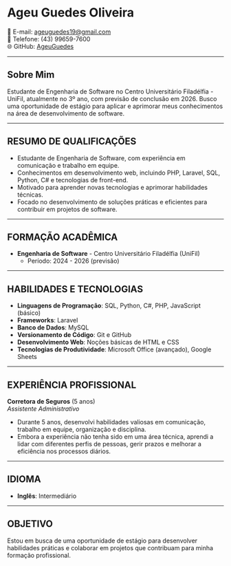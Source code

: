 # Ageu Guedes Oliveira
📧 E-mail: ageuguedes19@gmail.com  
📱 Telefone: (43) 99659-7600  
🌐 GitHub: [AgeuGuedes](https://github.com/AgeuGuedes)

---

## Sobre Mim
Estudante de Engenharia de Software no Centro Universitário Filadélfia - UniFil, atualmente no 3º ano, com previsão de conclusão em 2026. Busco uma oportunidade de estágio para aplicar e aprimorar meus conhecimentos na área de desenvolvimento de software.

---

## RESUMO DE QUALIFICAÇÕES
- Estudante de Engenharia de Software, com experiência em comunicação e trabalho em equipe.  
- Conhecimentos em desenvolvimento web, incluindo PHP, Laravel, SQL, Python, C# e tecnologias de front-end.  
- Motivado para aprender novas tecnologias e aprimorar habilidades técnicas.  
- Focado no desenvolvimento de soluções práticas e eficientes para contribuir em projetos de software.

---

## FORMAÇÃO ACADÊMICA
- **Engenharia de Software** - Centro Universitário Filadélfia (UniFil)  
  - Período: 2024 - 2026 (previsão)

---

## HABILIDADES E TECNOLOGIAS
- **Linguagens de Programação**: SQL, Python, C#, PHP, JavaScript (básico)  
- **Frameworks**: Laravel  
- **Banco de Dados**: MySQL  
- **Versionamento de Código**: Git e GitHub  
- **Desenvolvimento Web**: Noções básicas de HTML e CSS  
- **Tecnologias de Produtividade**: Microsoft Office (avançado), Google Sheets

---

## EXPERIÊNCIA PROFISSIONAL

**Corretora de Seguros** (5 anos)  
*Assistente Administrativo*  
- Durante 5 anos, desenvolvi habilidades valiosas em comunicação, trabalho em equipe, organização e disciplina.  
- Embora a experiência não tenha sido em uma área técnica, aprendi a lidar com diferentes perfis de pessoas, gerir prazos e melhorar a eficiência nos processos diários.

---

## IDIOMA
- **Inglês**: Intermediário

---

## OBJETIVO
Estou em busca de uma oportunidade de estágio para desenvolver habilidades práticas e colaborar em projetos que contribuam para minha formação profissional.
